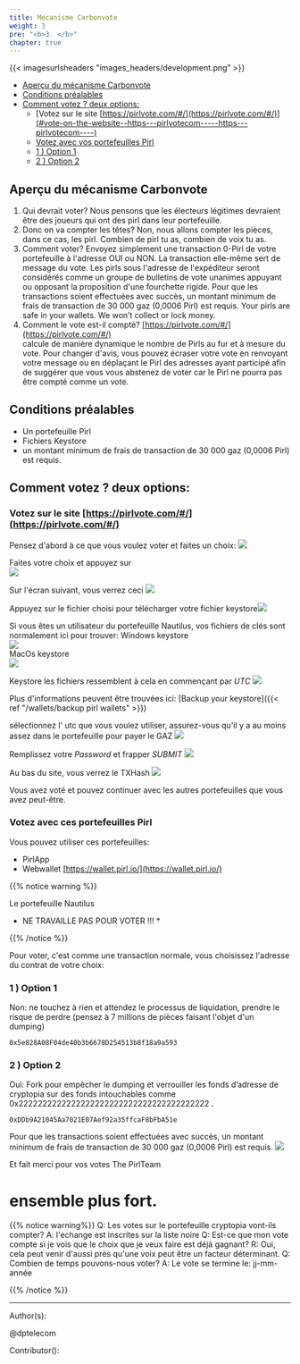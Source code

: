 ```yaml
---
title: Mécanisme Carbonvote
weight: 3
pre: "<b>3. </b>"
chapter: true
---
```


{{< imagesurlsheaders "images_headers/development.png" >}}

- [Aperçu du mécanisme Carbonvote](#overview-carbonvote-mechanism)
- [Conditions préalables](#prerequisites)
- [Comment votez ? deux options:](#how-do-you-vote?-two-options-)
  * [Votez sur le site [https://pirlvote.com/#/](https://pirlvote.com/#/)](#vote-on-the-website--https---pirlvotecom-----https---pirlvotecom----)
  * [Votez avec vos portefeuilles Pirl](#vote-with-these-pirl-wallets)
  * [1 ) Option 1](#1---option-1)
  * [2 ) Option 2](#2---option-2)

## Aperçu du mécanisme Carbonvote

1) Qui devrait voter?
Nous pensons que les électeurs légitimes devraient être des joueurs qui ont des pirl dans leur portefeuille.
2) Donc on va compter les têtes?
Non, nous allons compter les pièces, dans ce cas, les pirl. Combien de pirl tu as, combien de voix tu as.  
3) Comment voter?
Envoyez simplement une transaction 0-Pirl de votre portefeuille à l'adresse OUI ou NON. La transaction elle-même sert de message du vote. Les pirls sous l'adresse de l'expéditeur seront considérés comme un groupe de bulletins de vote unanimes appuyant ou opposant la proposition d'une fourchette rigide. Pour que les transactions soient effectuées avec succès, un montant minimum de frais de transaction de 30 000 gaz (0,0006 Pirl) est requis.
Your pirls are safe in your wallets. We won’t collect or lock money.  
4) Comment le vote est-il compté?
[https://pirlvote.com/#/](https://pirlvote.com/#/)  
calcule de manière dynamique le nombre de Pirls  au fur et à mesure du vote.
Pour changer d'avis, vous pouvez écraser votre vote en renvoyant votre message ou en déplaçant le Pirl des adresses ayant participé afin de suggérer que vous vous abstenez de voter car le Pirl ne pourra pas être compté comme un vote.


## Conditions préalables
- Un portefeuille Pirl
- Fichiers Keystore
- un montant minimum de frais de transaction de 30 000 gaz (0,0006 Pirl) est requis.

## Comment votez ? deux options:

### Votez sur le site [https://pirlvote.com/#/](https://pirlvote.com/#/)  

Pensez d'abord à ce que vous voulez voter et faites un choix:
![](https://pirl.live/ipfs/QmPmjCSwnpnU7yaXradvQJq51LZhoeZiLheffZ4GU4ij75)  

Faites votre choix et appuyez sur  
![](https://pirl.live/ipfs/QmbbgZMrLRvtKN5L15jSaqwxJ2WUHEuFuu4MBxcW9J31Th)  

Sur l'écran suivant, vous verrez ceci
![](https://pirl.live/ipfs/QmePUGmodyFUf6FgLWrT92cm8S8s4r8ARYvU3t4ns5nMDU)  

Appuyez sur le fichier choisi pour télécharger votre fichier keystore![](https://pirl.live/ipfs/QmaA9KDPV4TA2Z2FDd5WVRCLESkXDznB1xbCDnLjuL8y2N)  

Si vous êtes un utilisateur du portefeuille Nautilus, vos fichiers de clés sont normalement ici pour trouver: 
Windows keystore  
![](https://pirl.live/ipfs/Qmbgngc8SFTPXA6i2E8sh4XDXozCKQCU4gRnm5Fw3AWEep)  
MacOs keystore  
![](https://pirl.live/ipfs/QmdyRveKT2XcbguxKVpFr8U3xH1v4awtfamn11LeKn1tBj)

Keystore les fichiers ressemblent à cela en commençant par  *UTC*   ![](https://pirl.live/ipfs/QmPxCotuSsSk5ZTBXDVS4c8sDn1aS1vUhrZtA1QQXendFF)  


Plus d'informations peuvent être trouvées ici:
[Backup your keystore]({{< ref "/wallets/backup pirl wallets" >}})  

sélectionnez l' utc que vous voulez utiliser, assurez-vous qu'il y a au moins assez dans le portefeuille pour payer le GAZ ![](https://pirl.live/ipfs/Qmezp1Aqex56ji21gYox1xeo6txyLZGsBxhe4q5yXoUQ6P)  

Remplissez votre *Password* et frapper *SUBMIT*    ![](https://pirl.live/ipfs/Qmezp1Aqex56ji21gYox1xeo6txyLZGsBxhe4q5yXoUQ6P)  

Au bas du site, vous verrez le TXHash  ![](https://pirl.live/ipfs/QmbMM2JGgbiFPZGGaaqxLG3ic9xLFuUzqYBxAKp2b2Agu6)  

Vous avez voté et pouvez continuer avec les autres portefeuilles que vous avez peut-être.

### Votez avec ces portefeuilles Pirl

Vous pouvez utiliser ces portefeuilles:
- PirlApp  
- Webwallet [https://wallet.pirl.io/](https://wallet.pirl.io/)  


{{% notice warning %}}

Le portefeuille Nautilus
* NE TRAVAILLE PAS POUR VOTER !!! *

{{% /notice %}}

Pour voter, c'est comme une transaction normale, vous choisissez l'adresse du contrat de votre choix:
### 1 ) Option 1  
Non: ne touchez à rien et attendez le processus de liquidation,
prendre le risque de perdre  (pensez à 7 millions de pièces faisant l'objet d'un dumping)
```
0x5e828A08F04de40b3b6678D254513b8f18a9a593  
```
### 2 ) Option 2  
Oui: Fork pour empêcher le dumping et verrouiller les fonds d’adresse de cryptopia sur des fonds intouchables comme 0x2222222222222222222222222222222222222222 .
```
0xDDb9A21045Aa7021E07Aef92a35ffcaF8bFbA51e
```
Pour que les transactions soient effectuées avec succès, un montant minimum de frais de transaction de 30 000 gaz (0,0006 Pirl) est requis.
![](https://pirl.live/ipfs/QmSogyYjufBmnXnRDWQ6xErY6eTV4v8dPRhn334qboTKco)  



Et fait merci pour vos votes
The PirlTeam
# ensemble plus fort.



{{% notice warning%}}
Q: Les votes sur le portefeuille cryptopia vont-ils compter?
A: l'echange est inscrites sur la liste noire
Q: Est-ce que mon vote compte si je vois que le choix que je veux faire est déjà gagnant?
R: Oui, cela peut venir d'aussi près qu'une voix peut être un facteur déterminant.
Q: Combien de temps pouvons-nous voter?
A: Le vote se termine le: jj-mm-année

{{% /notice %}}  



---
Author(s):

@dptelecom

Contributor():
